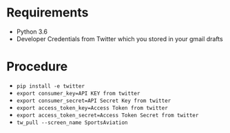 
# Requirements

- Python 3.6
- Developer Credentials from Twitter which you stored in your gmail drafts

# Procedure

- `pip install -e twitter`
- `export consumer_key=API KEY from twitter`
- `export consumer_secret=API Secret Key from twitter`
- `export access_token_key=Access Token from twitter`
- `export access_token_secret=Access Token Secret from twitter`
- `tw_pull --screen_name SportsAviation`
